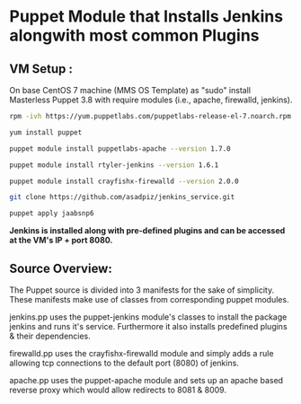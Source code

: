 # Puppet Module that Installs Jenkins alongwith most common Plugins

## VM Setup :

On base CentOS 7 machine (MMS OS Template) as "sudo" install Masterless Puppet 3.8 with require modules (i.e., apache, firewalld, jenkins).

```bash
rpm -ivh https://yum.puppetlabs.com/puppetlabs-release-el-7.noarch.rpm

yum install puppet

puppet module install puppetlabs-apache --version 1.7.0 

puppet module install rtyler-jenkins --version 1.6.1

puppet module install crayfishx-firewalld --version 2.0.0

git clone https://github.com/asadpiz/jenkins_service.git

puppet apply jaabsnp6
```

**Jenkins is installed along with pre-defined plugins and can be accessed at the VM's IP + port 8080.**

## Source Overview:

The Puppet source is divided into 3 manifests for the sake of simplicity. These manifests make use of classes from corresponding puppet modules.

jenkins.pp uses the puppet-jenkins module's classes to install the package jenkins and runs it's service. Furthermore it also installs predefined plugins & their dependencies.

firewalld.pp uses the crayfishx-firewalld module and simply adds a rule allowing tcp connections to the default port (8080) of jenkins.

apache.pp uses the puppet-apache module and sets up an apache based reverse proxy which would allow redirects to 8081 & 8009.

